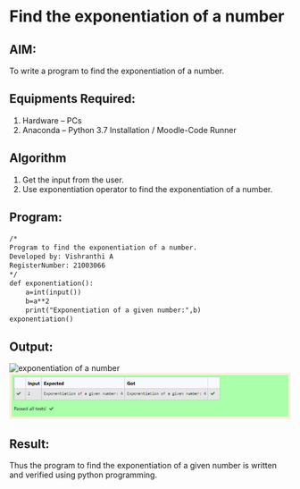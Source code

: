 # Find the exponentiation of a number

## AIM:
To write a program to find the exponentiation of a number.

## Equipments Required:
1. Hardware – PCs
2. Anaconda – Python 3.7 Installation / Moodle-Code Runner

## Algorithm
1. Get the input from the user.
2. Use exponentiation operator to find the exponentiation of a number.

## Program:
```
/*
Program to find the exponentiation of a number.
Developed by: Vishranthi A
RegisterNumber: 21003066
*/
def exponentiation():
    a=int(input())
    b=a**2
    print("Exponentiation of a given number:",b)
exponentiation()
```

## Output:
![exponentiation of a number](expo.PNG)
![OUTPUT](./exp06.png)

## Result:
Thus the program to find the exponentiation of a given number is written and verified using python programming.
